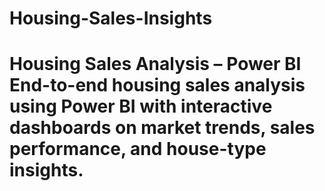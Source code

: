 # Housing-Sales-Insights
# Housing Sales Analysis – Power BI    End-to-end housing sales analysis using Power BI with interactive dashboards on market trends, sales performance, and house-type insights.
